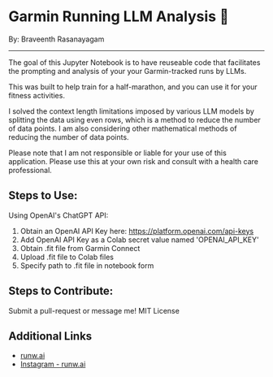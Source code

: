 # Garmin Running LLM Analysis 🏃
By: Braveenth Rasanayagam

---

The goal of this Jupyter Notebook is to have reuseable code that facilitates the prompting and analysis of your your Garmin-tracked runs by LLMs.

This was built to help train for a half-marathon, and you can use it for your fitness activities.

I solved the context length limitations imposed by various LLM models by splitting the data using even rows, which is a method to reduce the number of data points. I am also considering other mathematical methods of reducing the number of data points.

Please note that I am not responsible or liable for your use of this application. Please use this at your own risk and consult with a health care professional.


## Steps to Use:
Using OpenAI's ChatGPT API:

1.   Obtain an OpenAI API Key here: https://platform.openai.com/api-keys
2.   Add OpenAI API Key as a Colab secret value named 'OPENAI_API_KEY'
3.   Obtain .fit file from Garmin Connect
4.   Upload .fit file to Colab files
5.   Specify path to .fit file in notebook form

## Steps to Contribute:
Submit a pull-request or message me!
MIT License

## Additional Links
*   [runw.ai](https://www.runw.ai/)
*   [Instagram - runw.ai](https://www.instagram.com/runw.ai.run/)
